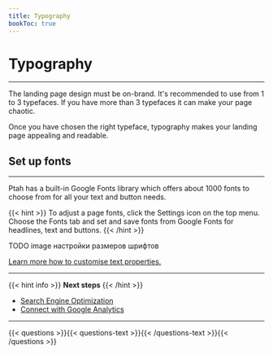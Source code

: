 ```yaml
---
title: Typography
bookToc: true
---
```


# Typography
***

The landing page design must be on-brand. It's recommended to use from 1 to 3 typefaces. 
If you have more than 3 typefaces it can make your page chaotic. 

Once you have chosen the right typeface, typography makes your landing page appealing and readable.

## Set up fonts
***

Ptah has a built-in Google Fonts library which offers about 1000 fonts to choose from for all your text and button needs.

{{< hint >}}
To adjust a page fonts, click the Settings icon on the top menu. Choose the Fonts tab and set and save fonts from Google Fonts for headlines, text and buttons.
{{< /hint >}}

TODO image настройки размеров шрифтов

[Learn more how to customise text properties.](/docs/edit-section/#adjust-element-properties)

***

{{< hint info >}}
**Next steps**
{{< /hint >}}

- [Search Engine Optimization](/docs/seo/)
- [Connect with Google Analytics](/docs/integrations-ga/)

***

{{< questions >}}{{< questions-text >}}{{< /questions-text >}}{{< /questions >}}